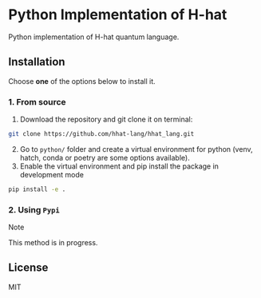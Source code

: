 # Python Implementation of H-hat

Python implementation of H-hat quantum language.

## Installation

Choose **one** of the options below to install it.

### 1. From source

1. Download the repository and git clone it on terminal:

```bash
git clone https://github.com/hhat-lang/hhat_lang.git
```

2. Go to `python/` folder and create a virtual environment for python (venv, hatch, conda or poetry
   are some options available).
3. Enable the virtual environment and pip install the package in development mode

```bash
pip install -e .
```

### 2. Using `Pypi`

> [!NOTE]
>
> This method is in progress.

## License

MIT
